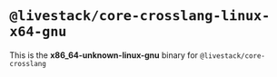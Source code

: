 # `@livestack/core-crosslang-linux-x64-gnu`

This is the **x86_64-unknown-linux-gnu** binary for `@livestack/core-crosslang`
